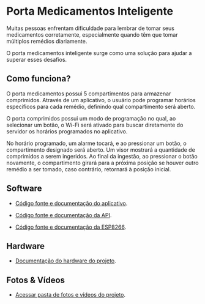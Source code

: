 
# Porta Medicamentos Inteligente

Muitas pessoas enfrentam dificuldade  para lembrar de tomar seus medicamentos corretamente, especialmente quando têm que tomar múltiplos remédios diariamente.

O porta medicamentos inteligente surge como uma solução para ajudar a superar esses desafios.

## Como funciona?

O porta medicamentos possui 5 compartimentos para armazenar comprimidos. Através de um aplicativo, o usuário pode programar horários específicos para cada remédio, definindo qual compartimento será aberto.

O porta comprimidos possui um modo de programação no qual, ao selecionar um botão, o Wi-Fi será ativado para buscar diretamente do servidor os horários programados no aplicativo.

No horário programado, um alarme tocará, e ao pressionar um botão, o compartimento designado será aberto. Um visor mostrará a quantidade de comprimidos a serem ingeridos. Ao final da ingestão, ao pressionar o botão novamente, o compartimento girará para a próxima posição se houver outro remédio a ser tomado, caso contrário, retornará à posição inicial.


## Software

- [Código fonte e documentação do aplicativo](https://github.com/giselle-lab/porta-comprimidos).

- [Código fonte e documentação da API](https://github.com/AryelleSiqueira/pillbox-api.git).

- [Código fonte e documentação da ESP8266](https://github.com/AryelleSiqueira/porta-medicamentos-esp8266.git).

## Hardware

- [Documentação do hardware do projeto](Hardware_doc).

## Fotos & Vídeos

- [Acessar pasta de fotos e vídeos do projeto](Fotos&Videos).
